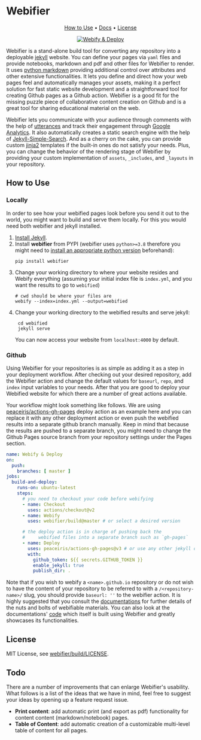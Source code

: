 # Webifier

<p align="center">
  <a href="#how-to-use">How to Use</a> •
  <a href="https://webifier.github.io/">Docs</a> •
  <a href="#license">License</a>
</p>

<p align="center" markdown="1">
    <a href="https://github.com/webifier/build/actions/workflows/python-publish.yml" >
        <img src="https://github.com/webifier/build/actions/workflows/python-publish.yml/badge.svg" alt="Webify & Deploy">
    </a>
</p>

Webifier is a stand-alone build tool for converting any repository into a deployable [jekyll](https://jekyllrb.com/)
website. You can define your pages via `yaml` files and provide notebooks, markdown and pdf and other files for Webifier
to render. It uses [python markdown](https://python-markdown.github.io/)
providing additional control over attributes and other extensive functionalities. It lets you define and direct how your
web pages feel and automatically manages your assets, making it a perfect solution for fast static website development
and a straightforward tool for creating Github pages as a Github action. Webifier is a good fit for the missing puzzle
piece of collaborative content creation on Github and is a great tool for sharing educational material on the web.

Webifier lets you communicate with your audience through comments with the help of [utterances](https://utteranc.es/)
and track their engagement through [Google Analytics](https://analytics.google.com/). It also automatically creates a
static search engine with the help of [Jekyll-Simple-Search](https://github.com/christian-fei/Simple-Jekyll-Search). And 
as a cherry on the cake, you can provide custom [jinja2](https://jinja.palletsprojects.com/en/3.0.x/) templates if 
the built-in ones do not satisfy your needs. Plus, you can change the behavior of the rendering stage of Webifier by 
providing your custom implementation of  `assets`, `_includes`, and `_layouts` in your repository.

## How to Use

### Locally

In order to see how your webified pages look before you send it out to the world, you might want to build and serve them
locally. For this you would need both webifier and jekyll installed.

1. [Install Jekyll](https://jekyllrb.com/docs/installation/).
2. Install **webifier** from PYPI (webifier uses `python>=3.8` therefore you might need
   to [install an appropriate python version](https://www.python.org/downloads/) beforehand):
   ```shell
   pip install webifier
   ```
3. Change your working directory to where your website resides and Webify everything (assuming your initial index file
   is `index.yml`, and you want the results to go to `webified`)
   ```shell
   # cwd should be where your files are
   webify --index=index.yml --output=webified
   ```
4. Change your working directory to the webified results and serve jekyll:
   ```shell
    cd webified
    jekyll serve
    ```
   You can now access your website from `localhost:4000` by default.

### Github

Using Webifier for your repositories is as simple as adding it as a step in your deployment workflow. After checking out
your desired repository, add the Webifier action and change the default values for `baseurl`, `repo`, and `index` input
variables to your needs. After that you are good to deploy your Webified website for which there are a number of great
actions available.

Your workflow might look something like follows. We are using
[peaceiris/actions-gh-pages](https://github.com/peaceiris/actions-gh-pages) deploy action as an example here and you can
replace it with any other deployment action or even push the webified results into a separate github branch manually.
Keep in mind that because the results are pushed to a separate branch, you might need to change the Github Pages source
branch from your repository settings under the Pages section.

```yaml
name: Webify & Deploy
on:
  push:
    branches: [ master ]
jobs:
  build-and-deploy:
    runs-on: ubuntu-latest
    steps:
      # you need to checkout your code before webifying
      - name: Checkout
        uses: actions/checkout@v2
      - name: Webify
        uses: webifier/build@master # or select a desired version

      # the deploy action is in charge of pushing back the 
      #     webified files into a separate branch such as `gh-pages`
      - name: Deploy
        uses: peaceiris/actions-gh-pages@v3 # or use any other jekyll deploy action
        with:
          github_token: ${{ secrets.GITHUB_TOKEN }}
          enable_jekyll: true
          publish_dir: .
```

Note that if you wish to webify a `<name>.github.io` repository or do not wish to have the content of your repository to
be referred to with a `/<repository-name>/` slug, you should provide `baseurl: ''` to the webifier action. It is highly
suggested that you consult the [documentations](https://webifier.github.io/) for further details of the nuts and bolts
of webifiable materials. You can also look at the documentations'
[code](https://github.com/webifier/webifier.github.io) which itself is built using Webifier and greatly showcases its
functionalities.

## License

MIT License, see [webifier/build/LICENSE](https://github.com/webifier/build/blob/master/LICENSE).

## Todo

There are a number of improvements that can enlarge Webifier's usability. What follows is a list of the ideas that we
have in mind, feel free to suggest your ideas by opening up a feature request issue.

* **Print content**: add automatic print (and export as pdf) functionality for content content (markdown/notebook)
  pages.
* **Table of Content**: add automatic creation of a customizable multi-level table of content for all pages.

  
